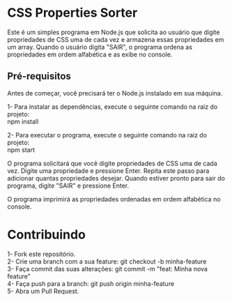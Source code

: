 # CSS Properties Sorter
Este é um simples programa em Node.js que solicita ao usuário que digite 
propriedades de CSS uma de cada vez e armazena essas propriedades em um array. 
Quando o usuário digita "SAIR", o programa ordena as propriedades em ordem alfabética e as exibe no console. <br/>

## Pré-requisitos
Antes de começar, você precisará ter o Node.js instalado em sua máquina.<br/>

1- Para instalar as dependências, execute o seguinte comando na raiz do projeto:<br/>
      npm install <br/>
 
2- Para executar o programa, execute o seguinte comando na raiz do projeto: <br/>
      npm start <br/>
      
O programa solicitará que você digite propriedades de CSS uma de cada vez. 
Digite uma propriedade e pressione Enter. Repita este passo para adicionar quantas propriedades desejar. 
Quando estiver pronto para sair do programa, digite "SAIR" e pressione Enter. <br/>
      
O programa imprimirá as propriedades ordenadas em ordem alfabética no console.

# Contribuindo
1- Fork este repositório. <br/>
2- Crie uma branch com a sua feature: git checkout -b minha-feature <br/>
3- Faça commit das suas alterações: git commit -m "feat: Minha nova feature" <br/>
4- Faça push para a branch: git push origin minha-feature <br/>
5- Abra um Pull Request.
